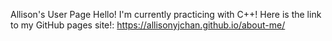 Allison's User Page
Hello! I'm currently practicing with C++!
Here is the link to my GitHub pages site!: https://allisonyjchan.github.io/about-me/
